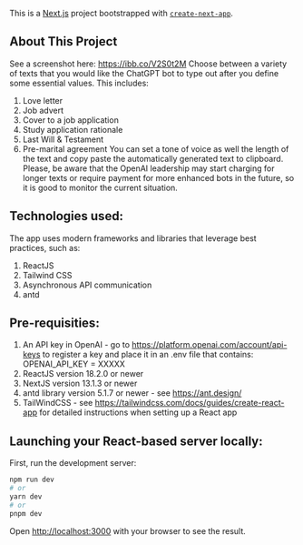 This is a [Next.js](https://nextjs.org/) project bootstrapped with [`create-next-app`](https://github.com/vercel/next.js/tree/canary/packages/create-next-app).

## About This Project

See a screenshot here: https://ibb.co/V2S0t2M
Choose between a variety of texts that you would like the ChatGPT bot to type out after you define some essential values. This includes:
1. Love letter
2. Job advert
3. Cover to a job application
4. Study application rationale
5. Last Will & Testament
6. Pre-marital agreement
You can set a tone of voice as well the length of the text and copy paste the automatically generated text to clipboard.
Please, be aware that the OpenAI leadership may start charging for longer texts or require payment for more enhanced bots in the future, so it is good to monitor the current situation.


## Technologies used:

The app uses modern frameworks and libraries that leverage best practices, such as:
1. ReactJS
2. Tailwind CSS
3. Asynchronous API communication
4. antd

## Pre-requisities:

1. An API key in OpenAI - go to https://platform.openai.com/account/api-keys to register a key and place it in an .env file that contains: OPENAI_API_KEY = XXXXX
2. ReactJS version 18.2.0 or newer
3. NextJS version 13.1.3 or newer
4. antd library version 5.1.7 or newer - see https://ant.design/
5. TailWindCSS - see https://tailwindcss.com/docs/guides/create-react-app for detailed instructions when setting up a React app

## Launching your React-based server locally:

First, run the development server:

```bash
npm run dev
# or
yarn dev
# or
pnpm dev
```

Open [http://localhost:3000](http://localhost:3000) with your browser to see the result.
